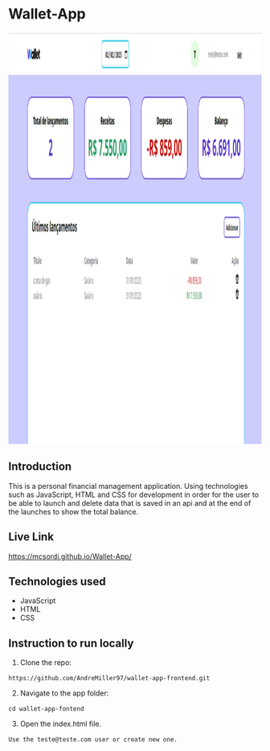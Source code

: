 # Wallet-App

<img src="https://github.com/mcsordi/Wallet-App/blob/master/src/image/image-readme.PNG" alt="preview Wallet App" width ="1360" height="820">

## Introduction

This is a personal financial management application. Using technologies such as JavaScript, HTML and CSS for development in order for the user to be able to launch and delete data that is saved in an api and at the end of the launches to show the total balance.

## Live Link

https://mcsordi.github.io/Wallet-App/

## Technologies used

- JavaScript
- HTML
- CSS

## Instruction to run locally

1. Clone the repo:

```
https://github.com/AndreMiller97/wallet-app-frontend.git
```

2. Navigate to the app folder:

```
cd wallet-app-fontend
```

3. Open the index.html file.

```
Use the teste@teste.com user or create new one.
```
